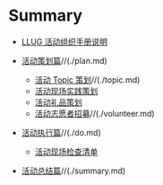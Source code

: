 # Summary

- [LLUG 活动组织手册说明](./readme.md)

- [活动策划篇]()//(./plan.md)
	- [活动 Topic 策划]()//(./topic.md)
	- [活动现场实践策划]()
	- [活动礼品策划](./gift.md)
	- [活动志愿者招募]()//(./volunteer.md)
- [活动执行篇]()//(./do.md)
	- [活动现场检查清单]()
- [活动总结篇]()//(./summary.md)